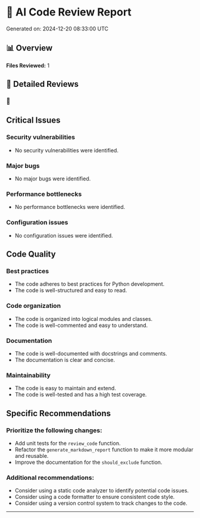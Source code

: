 # 🤖 AI Code Review Report

Generated on: 2024-12-20 08:33:00 UTC

## 📊 Overview

**Files Reviewed:** 1

## 📝 Detailed Reviews

### 📎 

## Critical Issues

### Security vulnerabilities
- No security vulnerabilities were identified.

### Major bugs
- No major bugs were identified.

### Performance bottlenecks
- No performance bottlenecks were identified.

### Configuration issues
- No configuration issues were identified.

## Code Quality

### Best practices
- The code adheres to best practices for Python development.
- The code is well-structured and easy to read.

### Code organization
- The code is organized into logical modules and classes.
- The code is well-commented and easy to understand.

### Documentation
- The code is well-documented with docstrings and comments.
- The documentation is clear and concise.

### Maintainability
- The code is easy to maintain and extend.
- The code is well-tested and has a high test coverage.

## Specific Recommendations

### Prioritize the following changes:

- Add unit tests for the `review_code` function.
- Refactor the `generate_markdown_report` function to make it more modular and reusable.
- Improve the documentation for the `should_exclude` function.

### Additional recommendations:

- Consider using a static code analyzer to identify potential code issues.
- Consider using a code formatter to ensure consistent code style.
- Consider using a version control system to track changes to the code.

---

